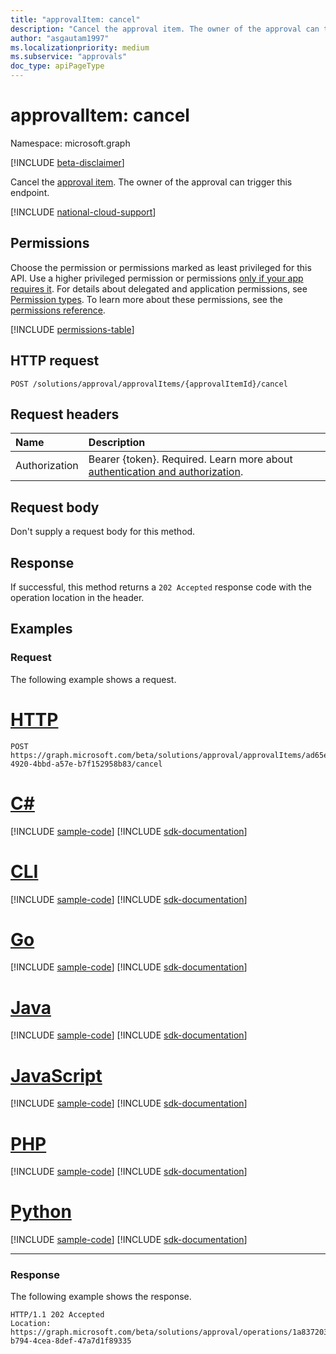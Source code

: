 ```yaml
---
title: "approvalItem: cancel"
description: "Cancel the approval item. The owner of the approval can trigger this endpoint."
author: "asgautam1997"
ms.localizationpriority: medium
ms.subservice: "approvals"
doc_type: apiPageType
---
```


# approvalItem: cancel

Namespace: microsoft.graph

[!INCLUDE [beta-disclaimer](../../includes/beta-disclaimer.md)]

Cancel the [approval item](../resources/approvalitem.md). The owner of the approval can trigger this endpoint.

[!INCLUDE [national-cloud-support](../../includes/global-only.md)]

## Permissions

Choose the permission or permissions marked as least privileged for this API. Use a higher privileged permission or permissions [only if your app requires it](/graph/permissions-overview#best-practices-for-using-microsoft-graph-permissions). For details about delegated and application permissions, see [Permission types](/graph/permissions-overview#permission-types). To learn more about these permissions, see the [permissions reference](/graph/permissions-reference).

<!-- { "blockType": "permissions", "name": "approvalitem_cancel" } -->
[!INCLUDE [permissions-table](../includes/permissions/approvalitem-cancel-permissions.md)]

## HTTP request

<!-- {
  "blockType": "ignored"
}
-->
``` http
POST /solutions/approval/approvalItems/{approvalItemId}/cancel
```

## Request headers

|Name|Description|
|:---|:---|
|Authorization|Bearer {token}. Required. Learn more about [authentication and authorization](/graph/auth/auth-concepts).|

## Request body

Don't supply a request body for this method.

## Response

If successful, this method returns a `202 Accepted` response code with the operation location in the header.

## Examples

### Request

The following example shows a request.
# [HTTP](#tab/http)
<!-- {
  "blockType": "request",
  "name": "approvalitemthis.cancel"
}
-->
``` http
POST https://graph.microsoft.com/beta/solutions/approval/approvalItems/ad65e077-4920-4bbd-a57e-b7f152958b83/cancel
```

# [C#](#tab/csharp)
[!INCLUDE [sample-code](../includes/snippets/csharp/approvalitemthiscancel-csharp-snippets.md)]
[!INCLUDE [sdk-documentation](../includes/snippets/snippets-sdk-documentation-link.md)]

# [CLI](#tab/cli)
[!INCLUDE [sample-code](../includes/snippets/cli/approvalitemthiscancel-cli-snippets.md)]
[!INCLUDE [sdk-documentation](../includes/snippets/snippets-sdk-documentation-link.md)]

# [Go](#tab/go)
[!INCLUDE [sample-code](../includes/snippets/go/approvalitemthiscancel-go-snippets.md)]
[!INCLUDE [sdk-documentation](../includes/snippets/snippets-sdk-documentation-link.md)]

# [Java](#tab/java)
[!INCLUDE [sample-code](../includes/snippets/java/approvalitemthiscancel-java-snippets.md)]
[!INCLUDE [sdk-documentation](../includes/snippets/snippets-sdk-documentation-link.md)]

# [JavaScript](#tab/javascript)
[!INCLUDE [sample-code](../includes/snippets/javascript/approvalitemthiscancel-javascript-snippets.md)]
[!INCLUDE [sdk-documentation](../includes/snippets/snippets-sdk-documentation-link.md)]

# [PHP](#tab/php)
[!INCLUDE [sample-code](../includes/snippets/php/approvalitemthiscancel-php-snippets.md)]
[!INCLUDE [sdk-documentation](../includes/snippets/snippets-sdk-documentation-link.md)]

# [Python](#tab/python)
[!INCLUDE [sample-code](../includes/snippets/python/approvalitemthiscancel-python-snippets.md)]
[!INCLUDE [sdk-documentation](../includes/snippets/snippets-sdk-documentation-link.md)]

---


### Response

The following example shows the response.

<!-- {
  "blockType": "response",
  "truncated": true
}
-->
``` http
HTTP/1.1 202 Accepted
Location: https://graph.microsoft.com/beta/solutions/approval/operations/1a837203-b794-4cea-8def-47a7d1f89335
```

